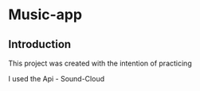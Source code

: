 # Music-app


## Introduction

This project was created with the intention of practicing

I used the Api - Sound-Cloud
